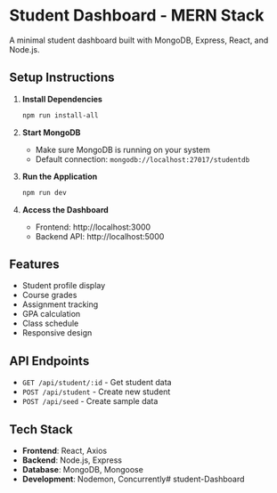 # Student Dashboard - MERN Stack

A minimal student dashboard built with MongoDB, Express, React, and Node.js.

## Setup Instructions

1. **Install Dependencies**
   ```bash
   npm run install-all
   ```

2. **Start MongoDB**
   - Make sure MongoDB is running on your system
   - Default connection: `mongodb://localhost:27017/studentdb`

3. **Run the Application**
   ```bash
   npm run dev
   ```

4. **Access the Dashboard**
   - Frontend: http://localhost:3000
   - Backend API: http://localhost:5000

## Features

- Student profile display
- Course grades
- Assignment tracking
- GPA calculation
- Class schedule
- Responsive design

## API Endpoints

- `GET /api/student/:id` - Get student data
- `POST /api/student` - Create new student
- `POST /api/seed` - Create sample data

## Tech Stack

- **Frontend**: React, Axios
- **Backend**: Node.js, Express
- **Database**: MongoDB, Mongoose
- **Development**: Nodemon, Concurrently#   s t u d e n t - D a s h b o a r d  
 